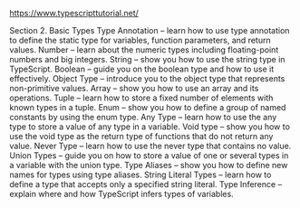 https://www.typescripttutorial.net/

Section 2. Basic Types
Type Annotation – learn how to use type annotation to define the static type for variables, function parameters, and return values.
Number – learn about the numeric types including floating-point numbers and big integers.
String – show you how to use the string type in TypeScript.
Boolean – guide you on the boolean type and how to use it effectively.
Object Type – introduce you to the object type that represents non-primitive values.
Array – show you how to use an array and its operations.
Tuple – learn how to store a fixed number of elements with known types in a tuple.
Enum – show you how to define a group of named constants by using the enum type.
Any Type – learn how to use the any type to store a value of any type in a variable.
Void type – show you how to use the void type as the return type of functions that do not return any value.
Never Type – learn how to use the never type that contains no value.
Union Types – guide you on how to store a value of one or several types in a variable with the union type.
Type Aliases – show you how to define new names for types using type aliases.
String Literal Types – learn how to define a type that accepts only a specified string literal.
Type Inference – explain where and how TypeScript infers types of variables.